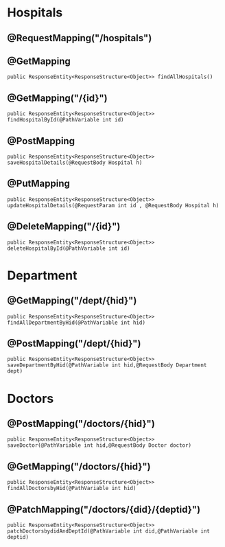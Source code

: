 Hospitals
=========

## @RequestMapping("/hospitals")
## @GetMapping
	public ResponseEntity<ResponseStructure<Object>> findAllHospitals()
	
## @GetMapping("/{id}")
	public ResponseEntity<ResponseStructure<Object>> findHospitalById(@PathVariable int id)
	
## @PostMapping
	public ResponseEntity<ResponseStructure<Object>> saveHospitalDetails(@RequestBody Hospital h)

## @PutMapping 
	public ResponseEntity<ResponseStructure<Object>> updateHospitalDetails(@RequestParam int id , @RequestBody Hospital h)
	
## @DeleteMapping("/{id}")
	public ResponseEntity<ResponseStructure<Object>> deleteHospitalById(@PathVariable int id)

Department
==========
## @GetMapping("/dept/{hid}")
	public ResponseEntity<ResponseStructure<Object>> findAllDepartmentByHid(@PathVariable int hid)
## @PostMapping("/dept/{hid}")
	public ResponseEntity<ResponseStructure<Object>> saveDepartmentByHid(@PathVariable int hid,@RequestBody Department dept)
	
Doctors
========

## @PostMapping("/doctors/{hid}")
	public ResponseEntity<ResponseStructure<Object>> saveDoctor(@PathVariable int hid,@RequestBody Doctor doctor)

## @GetMapping("/doctors/{hid}")
	public ResponseEntity<ResponseStructure<Object>> findAllDoctorsbyHid(@PathVariable int hid)
	
## @PatchMapping("/doctors/{did}/{deptid}")
	public ResponseEntity<ResponseStructure<Object>> patchDoctorsbydidAndDeptId(@PathVariable int did,@PathVariable int deptid)
